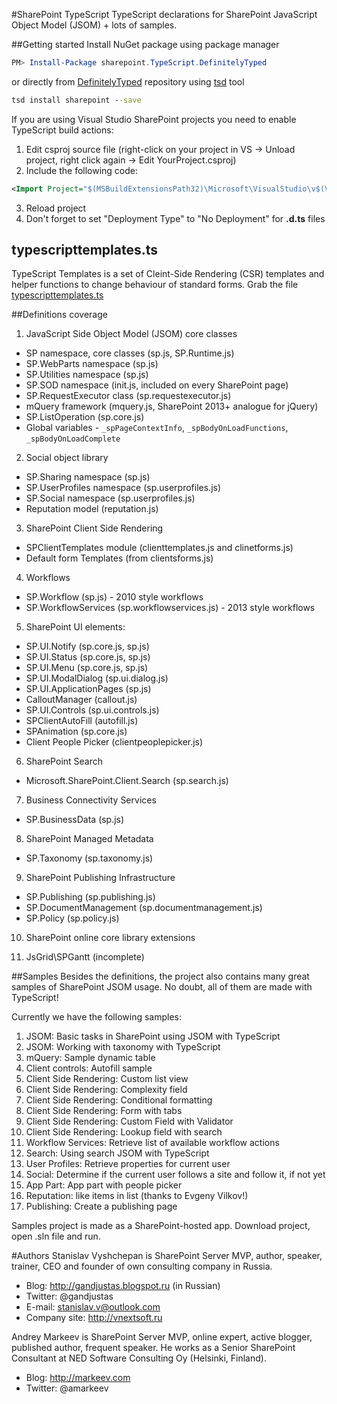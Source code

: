 #SharePoint TypeScript
TypeScript declarations for SharePoint JavaScript Object Model (JSOM) + lots of samples.

##Getting started
Install NuGet package using package manager
```powershell
PM> Install-Package sharepoint.TypeScript.DefinitelyTyped
```

or directly from [DefinitelyTyped](../../borisyankov/DefinitelyTyped) repository using [tsd](http://definitelytyped.org/tsd/) tool
```bat
tsd install sharepoint --save
```

If you are using Visual Studio SharePoint projects you need to enable TypeScript build actions:
1. Edit csproj source file (right-click on your project in VS -> Unload project, right click again -> Edit YourProject.csproj)
2. Include the following code: 
```xml
<Import Project="$(MSBuildExtensionsPath32)\Microsoft\VisualStudio\v$(VisualStudioVersion)\TypeScript\Microsoft.TypeScript.targets" />
```
3. Reload project
4. Don't forget to set "Deployment Type" to "No Deployment" for **.d.ts** files

## typescripttemplates.ts 
TypeScript Templates is a set of Cleint-Side Rendering (CSR) templates and helper functions to change behaviour of standard forms.
Grab the file [typescripttemplates.ts](SPTypeScript/Extensions/typescripttemplates.ts)

##Definitions coverage
1. JavaScript Side Object Model (JSOM) core classes
  * SP namespace, core classes (sp.js, SP.Runtime.js)
  * SP.WebParts namespace (sp.js)
  * SP.Utilities namespace (sp.js)
  * SP.SOD namespace (init.js, included on every SharePoint page) 
  * SP.RequestExecutor class (sp.requestexecutor.js)
  * mQuery framework (mquery.js, SharePoint 2013+ analogue for jQuery)
  * SP.ListOperation (sp.core.js)
  * Global variables - `_spPageContextInfo`, `_spBodyOnLoadFunctions`, `_spBodyOnLoadComplete`

2. Social object library
  * SP.Sharing namespace (sp.js)
  * SP.UserProfiles namespace (sp.userprofiles.js)
  * SP.Social namespace (sp.userprofiles.js)
  * Reputation model (reputation.js)

3. SharePoint Client Side Rendering 
  * SPClientTemplates module (clienttemplates.js and clinetforms.js)
  * Default form Templates (from clientsforms.js) 

4. Workflows
  * SP.Workflow (sp.js) - 2010 style workflows
  * SP.WorkflowServices (sp.workflowservices.js) - 2013 style workflows 

5. SharePoint UI elements:
  * SP.UI.Notify (sp.core.js, sp.js)
  * SP.UI.Status (sp.core.js, sp.js)
  * SP.UI.Menu (sp.core.js, sp.js)
  * SP.UI.ModalDialog (sp.ui.dialog.js)
  * SP.UI.ApplicationPages (sp.js)
  * CalloutManager (callout.js)
  * SP.UI.Controls (sp.ui.controls.js)
  * SPClientAutoFill (autofill.js)
  * SPAnimation (sp.core.js)
  * Client People Picker (clientpeoplepicker.js)

6. SharePoint Search
  *  Microsoft.SharePoint.Client.Search (sp.search.js) 

7. Business Connectivity Services
  * SP.BusinessData (sp.js)

8. SharePoint Managed Metadata
  * SP.Taxonomy (sp.taxonomy.js)

9. SharePoint Publishing Infrastructure
  * SP.Publishing (sp.publishing.js)
  * SP.DocumentManagement (sp.documentmanagement.js)
  * SP.Policy (sp.policy.js)

10. SharePoint online core library extensions

11. JsGrid\SPGantt (incomplete)

##Samples
Besides the definitions, the project also contains many great samples of SharePoint JSOM usage. No doubt, all of them are made with TypeScript!

Currently we have the following samples:

1. JSOM: Basic tasks in SharePoint using JSOM with TypeScript
2. JSOM: Working with taxonomy with TypeScript
3. mQuery: Sample dynamic table
4. Client controls: Autofill sample
5. Client Side Rendering: Custom list view
6. Client Side Rendering: Complexity field
7. Client Side Rendering: Conditional formatting
8. Client Side Rendering: Form with tabs
9. Client Side Rendering: Custom Field with Validator
10. Client Side Rendering: Lookup field with search
11. Workflow Services: Retrieve list of available workflow actions
12. Search: Using search JSOM with TypeScript
13. User Profiles: Retrieve properties for current user
14. Social: Determine if the current user follows a site and follow it, if not yet
15. App Part: App part with people picker
16. Reputation: like items in list (thanks to Evgeny Vilkov!)
17. Publishing: Create a publishing page

Samples project is made as a SharePoint-hosted app. Download project, open .sln file and run.

#Authors
Stanislav Vyshchepan is SharePoint Server MVP, author, speaker, trainer, CEO and founder of own consulting company in Russia.

* Blog: http://gandjustas.blogspot.ru (in Russian)
* Twitter: @gandjustas
* E-mail: stanislav.v@outlook.com
* Company site: http://vnextsoft.ru

Andrey Markeev is SharePoint Server MVP, online expert, active blogger, published author, frequent speaker. He works as a Senior SharePoint Consultant at NED Software Consulting Oy (Helsinki, Finland).

* Blog: http://markeev.com
* Twitter: @amarkeev



